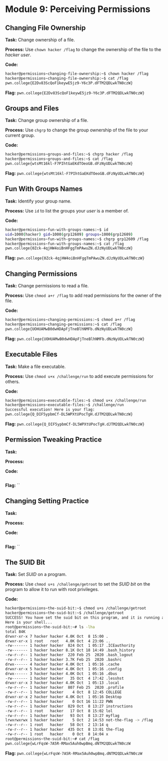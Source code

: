 # Module 9: Perceiving Permissions
## Changing File Ownership

**Task:** Change ownership of a file.

**Process:** Use `chown hacker /flag` to change the ownership of the file to the _hacker user_.

**Code:**</br>
```bash
hacker@permissions~changing-file-ownership:~$ chown hacker /flag
hacker@permissions~changing-file-ownership:~$ cat /flag
pwn.college{E2Dv83ScQoF1keywE5jz9-Y6c3P.dFTM2QDLwkTN0czW}
```


**Flag:** `pwn.college{E2Dv83ScQoF1keywE5jz9-Y6c3P.dFTM2QDLwkTN0czW}`
</br>

## Groups and Files

**Task:** Change group ownership of a file.

**Process:** Use `chgrp` to change the group ownership of the file to your current group.

**Code:**</br>
```bash
hacker@permissions~groups-and-files:~$ chgrp hacker /flag
hacker@permissions~groups-and-files:~$ cat /flag
pwn.college{wtsMt16kl-F7PIhtGaEKdTOeoGB.dFzNyUDLwkTN0czW}
```


**Flag:** `pwn.college{wtsMt16kl-F7PIhtGaEKdTOeoGB.dFzNyUDLwkTN0czW}`
</br>

## Fun With Groups Names

**Task:** Identify your group name.

**Process:** Use `id` to list the groups your _user_ is a member of.

**Code:**</br>
```bash
hacker@permissions~fun-with-groups-names:~$ id
uid=1000(hacker) gid=1000(grp12609) groups=1000(grp12609)
hacker@permissions~fun-with-groups-names:~$ chgrp grp12609 /flag
hacker@permissions~fun-with-groups-names:~$ cat /flag
pwn.college{0Zck-4qjHW4oiBnHFggTmPAwuZN.dJzNyUDLwkTN0czW}
```


**Flag:** `pwn.college{0Zck-4qjHW4oiBnHFggTmPAwuZN.dJzNyUDLwkTN0czW}`
</br>

## Changing Permissions

**Task:** Change permissions to read a file.

**Process:** Use `chmod a+r /flag` to add read permissions for the owner of the file.

**Code:**</br>
```bash
hacker@permissions~changing-permissions:~$ chmod a+r /flag
hacker@permissions~changing-permissions:~$ cat /flag
pwn.college{UOHUAMwB0dwHDApFjTneBlhNMFb.dNzNyUDLwkTN0czW}
```


**Flag:** `pwn.college{UOHUAMwB0dwHDApFjTneBlhNMFb.dNzNyUDLwkTN0czW}`
</br>

## Executable Files

**Task:** Make a file executable.

**Process:** Use `chmod u+x /challenge/run` to add execute permissions for others.

**Code:**</br>
```bash
hacker@permissions~executable-files:~$ chmod u+x /challenge/run
hacker@permissions~executable-files:~$ /challenge/run
Successful execution! Here is your flag:
pwn.college{Q_DIF5ypbmCf-DL5WPXtUPocTgH.dJTM2QDLwkTN0czW}
```


**Flag:** `pwn.college{Q_DIF5ypbmCf-DL5WPXtUPocTgH.dJTM2QDLwkTN0czW}`
</br>

## Permission Tweaking Practice

**Task:** 

**Process:** 

**Code:**</br>
```bash

```


**Flag:** ``
</br>

## Changing Setting Practice

**Task:** 

**Process:** 

**Code:**</br>
```bash

```


**Flag:** ``
</br>

## The SUID Bit

**Task:** Set _SUID_ on a program.

**Process:** Use `chmod u+s /challenge/getroot` to set the _SUID bit_ on the program to allow it to run with root privileges.

**Code:**</br>
```bash
hacker@permissions~the-suid-bit:~$ chmod u+s /challenge/getroot
hacker@permissions~the-suid-bit:~$ /challenge/getroot
SUCCESS! You have set the suid bit on this program, and it is running as root!
Here is your shell...
root@permissions~the-suid-bit:~# ls -lha
total 84K
drwxr-xr-x 7 hacker hacker 4.0K Oct  8 15:00 .
drwxr-xr-x 1 root   root   4.0K Oct  4 23:06 ..
-rw------- 1 hacker hacker  824 Oct  1 05:17 .ICEauthority
-rw------- 1 hacker hacker 8.1K Oct 18 14:49 .bash_history
-rw-r--r-- 1 hacker hacker  220 Feb 25  2020 .bash_logout
-rw-r--r-- 1 hacker hacker 3.7K Feb 25  2020 .bashrc
drwx------ 4 hacker hacker 4.0K Oct  1 05:16 .cache
drwxr-xr-x 5 hacker hacker 4.0K Oct  1 05:16 .config
drwx------ 3 hacker hacker 4.0K Oct  1 05:16 .dbus
-rw------- 1 hacker hacker   35 Oct  4 17:42 .lesshst
drwxr-xr-x 3 hacker hacker 4.0K Oct  1 05:13 .local
-rw-r--r-- 1 hacker hacker  807 Feb 25  2020 .profile
-rw-r--r-- 1 hacker hacker    4 Oct  8 12:45 COLLEGE
drwxr-xr-x 2 hacker hacker 4.0K Oct  1 05:16 Desktop
-rw-r--r-- 1 hacker hacker    0 Oct 16 11:22 PWN
-rw-r--r-- 1 hacker hacker  829 Oct  8 13:27 instructions
-rw-r--r-- 1 root   hacker   17 Oct  8 15:02 lol
-rw-r--r-- 1 hacker hacker   93 Oct  8 13:27 myflag
lrwxrwxrwx 1 hacker hacker    5 Oct  2 14:53 not-the-flag -> /flag
-rw-r--r-- 1 root   hacker   58 Oct  2 13:14 q
-rw-r--r-- 1 hacker hacker  435 Oct  8 13:01 the-flag
-rw-r--r-- 1 root   hacker    0 Oct  8 14:04 x
root@permissions~the-suid-bit:~# cat /flag
pwn.college{wLrFqsW-7A5R-RMax5Auh0wpBmq.dNTM2QDLwkTN0czW
```


**Flag:** `pwn.college{wLrFqsW-7A5R-RMax5Auh0wpBmq.dNTM2QDLwkTN0czW`
</br>
